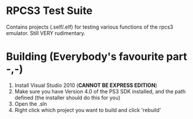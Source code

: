 # RPCS3 Test Suite
Contains projects (.self/.elf) for testing various functions of the rpcs3 emulator. Still VERY rudimentary. 

# Building (Everybody's favourite part -,-)
1. Install Visual Studio 2010 (**CANNOT BE EXPRESS EDITION**)
2. Make sure you have Version 4.0 of the PS3 SDK installed, and the path defined (the installer should do this for you)
3. Open the .sln
4. Right click which project you want to build and click 'rebuild'